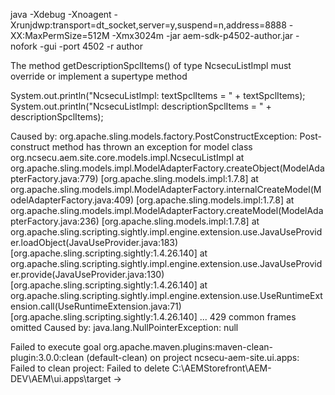 java -Xdebug -Xnoagent -Xrunjdwp:transport=dt_socket,server=y,suspend=n,address=8888 -XX:MaxPermSize=512M -Xmx3024m -jar aem-sdk-p4502-author.jar -nofork -gui -port 4502 -r author


The method getDescriptionSpclItems() of type NcsecuListImpl must override or implement a supertype method

System.out.println("NcsecuListImpl: textSpclItems = " + textSpclItems);
System.out.println("NcsecuListImpl: descriptionSpclItems = " + descriptionSpclItems);



Caused by: org.apache.sling.models.factory.PostConstructException: Post-construct method has thrown an exception for model class org.ncsecu.aem.site.core.models.impl.NcsecuListImpl
	at org.apache.sling.models.impl.ModelAdapterFactory.createObject(ModelAdapterFactory.java:779) [org.apache.sling.models.impl:1.7.8]
	at org.apache.sling.models.impl.ModelAdapterFactory.internalCreateModel(ModelAdapterFactory.java:409) [org.apache.sling.models.impl:1.7.8]
	at org.apache.sling.models.impl.ModelAdapterFactory.createModel(ModelAdapterFactory.java:236) [org.apache.sling.models.impl:1.7.8]
	at org.apache.sling.scripting.sightly.impl.engine.extension.use.JavaUseProvider.loadObject(JavaUseProvider.java:183) [org.apache.sling.scripting.sightly:1.4.26.140]
	at org.apache.sling.scripting.sightly.impl.engine.extension.use.JavaUseProvider.provide(JavaUseProvider.java:130) [org.apache.sling.scripting.sightly:1.4.26.140]
	at org.apache.sling.scripting.sightly.impl.engine.extension.use.UseRuntimeExtension.call(UseRuntimeExtension.java:71) [org.apache.sling.scripting.sightly:1.4.26.140]
	... 429 common frames omitted
Caused by: java.lang.NullPointerException: null


 Failed to execute goal org.apache.maven.plugins:maven-clean-plugin:3.0.0:clean (default-clean) on project ncsecu-aem-site.ui.apps: Failed to clean project: Failed to delete C:\AEMStorefront\AEM-DEV\AEM\ui.apps\target ->
